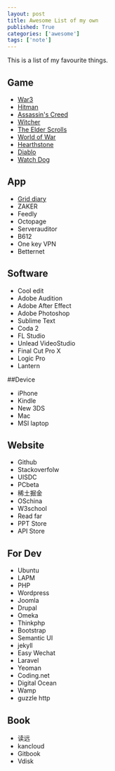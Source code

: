 ```yaml
---
layout: post
title: Awesome List of my own
published: True
categories: ['awesome']
tags: ['note']
---
```


This is a list of my favourite things.

<!--more-->

## Game


* [War3](http://us.blizzard.com/en-us/games/war3/)
* [Hitman](https://hitman.com/)
* [Assassin's Creed](http://assassinscreed.ubi.com/en-us/home/)
* [Witcher](http://thewitcher.com/witcher3)
* [The Elder Scrolls](http://www.elderscrolls.com/skyrim/)
* [World of War](http://www.battlenet.com.cn/wow/zh/)
* [Hearthstone](http://hs.blizzard.cn/checksite.html)
* [Diablo](http://d3.blizzard.cn/)
* [Watch Dog](watchdogs.ubisoft.com/watchdogs/en-us/home/)


## App

* [Grid diary](http://griddiaryapp.com/zh/)
* ZAKER
* Feedly
* Octopage
* Serverauditor
* B612
* One key VPN
* Betternet

## Software

* Cool edit
* Adobe Audition
* Adobe After Effect
* Adobe Photoshop
* Sublime Text
* Coda 2
* FL Studio
* Unlead VideoStudio
* Final Cut Pro X
* Logic Pro
* Lantern

##Device

* iPhone
* Kindle
* New 3DS
* Mac
* MSI laptop

## Website

* Github
* Stackoverfolw
* UISDC
* PCbeta
* 稀土掘金
* OSchina
* W3school
* Read far
* PPT Store
* API Store

## For Dev

* Ubuntu
* LAPM
* PHP
* Wordpress
* Joomla
* Drupal
* Omeka
* Thinkphp
* Bootstrap
* Semantic UI
* jekyll
* Easy Wechat
* Laravel
* Yeoman
* Coding.net
* Digital Ocean
* Wamp
* guzzle http

## Book

* 读远
* kancloud
* Gitbook
* Vdisk
